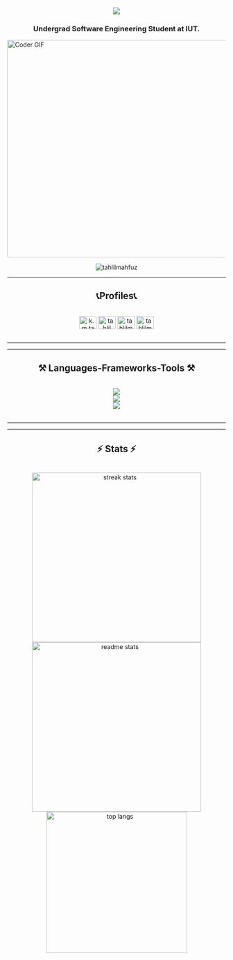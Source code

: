 <h1 align="center">
    <img src="https://readme-typing-svg.herokuapp.com/?font=Righteous&size=35&center=true&vCenter=true&width=500&height=70&duration=7000&lines=Hello+There!+👋+I'm+Tahlil!;Welcome+To+My+Github😀" />
</h1>

<h3 align="center">Undergrad Software Engineering Student at IUT.</h3>


<img alt="Coder GIF" height=500 width=1050 src="https://cdn.dribbble.com/users/730703/screenshots/6581243/avento.gif" />
<br>



<p align="center"> <img src="https://komarev.com/ghpvc/?username=tahlilmahfuz&label=Profile%20views&color=0e75b6&style=flat" alt="tahlilmahfuz" /> </p>
<hr/>

<h2 align="center">📞Profiles📞</h2>
<br/>
<div align="center">
    <a href="https://www.linkedin.com/in/tahlil-2b5617301/" target="blank"><img align="center" src="https://raw.githubusercontent.com/rahuldkjain/github-profile-readme-generator/master/src/images/icons/Social/linked-in-alt.svg" alt="k.m.tahlil mahfuz faruk" height="30" width="40" /></a>
<a href="https://fb.com/tahlil mahfuz faiyaz" target="blank"><img align="center" src="https://raw.githubusercontent.com/rahuldkjain/github-profile-readme-generator/master/src/images/icons/Social/facebook.svg" alt="tahlil mahfuz faiyaz" height="30" width="40" /></a>
<a href="https://codeforces.com/profile/TahlilMahfuz" target="blank"><img align="center" src="https://raw.githubusercontent.com/rahuldkjain/github-profile-readme-generator/master/src/images/icons/Social/codeforces.svg" alt="tahlilmahfuz" height="30" width="40" /></a>
<a href="https://leetcode.com/TahlilMahfuz/" target="blank"><img align="center" src="https://raw.githubusercontent.com/rahuldkjain/github-profile-readme-generator/master/src/images/icons/Social/leet-code.svg" alt="tahlilmahfuz" height="30" width="40" /></a>

</div>

<br/>
<hr/>

<hr/>
 
<h2 align="center">⚒️ Languages-Frameworks-Tools ⚒️</h2>
<br/>
<div align="center">
    <img src="https://skillicons.dev/icons?i=dotnet,tensorflow,pytorch,nodejs,react,spring,jest,nextjs,express,git" /><br>
    <img src="https://skillicons.dev/icons?i=postman,github,bitbucket,java,js,python,cpp,c,cs,bootstrap" /><br>
    <img src="https://skillicons.dev/icons?i=html,css,php,bash,git,postgresql,mysql,mongodb,vscode,visualstudio,idea" /><br>
</div>

<br/>
<hr/>

<hr/>

<h2 align="center">⚡ Stats ⚡</h2>
<br>
<div align=center>
  <img width=390 src="https://github-readme-streak-stats-salesp07.vercel.app/?user=tahlilmahfuz&count_private=true&theme=react&border_radius=10" alt="streak stats"/>
  <img width=390 src="https://github-readme-stats-salesp07.vercel.app/api?username=tahlilmahfuz&count_private=true&show_icons=true&theme=react&rank_icon=github&border_radius=10" alt="readme stats" />
  <br/>
  <img width=325 align="center" src="https://github-readme-stats-salesp07.vercel.app/api/top-langs/?username=tahlilmahfuz&hide=HTML&langs_count=8&layout=compact&theme=react&border_radius=10&size_weight=0.5&count_weight=0.5&exclude_repo=github-readme-stats" alt="top langs" />
</div>

<br/><br/>


